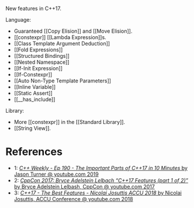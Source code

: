 New features in C++17.

Language:
- Guaranteed [[Copy Elision]] and [[Move Elision]].
- [[constexpr]] [[Lambda Expression]]s.
- [[Class Template Argument Deduction]]
- [[Fold Expressions]]
- [[Structured Bindings]]
- [[Nested Namespace]]
- [[If-Init Expression]]
- [[If-Constexpr]]
- [[Auto Non-Type Template Parameters]]
- [[Inline Variable]]
- [[Static Assert]]
- [[__has_include]]

Library:

- More [[constexpr]] in the [[Standard Library]].
- [[String View]].


# References

- 1: [_C++ Weekly - Ep 190 - The Important Parts of C++17 in 10 Minutes_ by Jason Turner @ youtube.com 2019](https://www.youtube.com/watch?v=QpFjOlzg1r4)
- 2: [_CppCon 2017: Bryce Adelstein Lelbach “C++17 Features (part 1 of 2)”_ by Bryce Adelstein Lelbash, CppCon @ youtube.com 2017](https://youtu.be/fI2xiUqqH3Q)
- 3: [_C++17 - The Best Features - Nicolai Josuttis ACCU 2018_ by Nicolai Josuttis, ACCU Conference @ youtube.com 2018](https://youtu.be/e2ZQyYr0Oi0)
